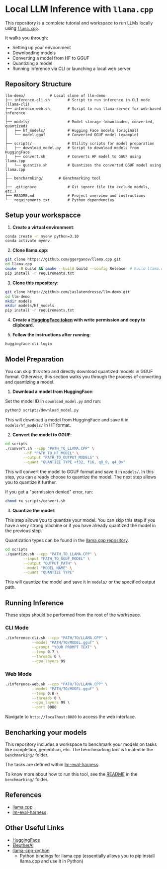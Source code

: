 # Local LLM Inference with `llama.cpp`

This repository is a complete tutorial and workspace to run LLMs locally using [`llama.cpp`](https://github.com/ggerganov/llama.cpp).

It walks you through:
* Setting up your environment
* Downloading models
* Converting a model from HF to GGUF
* Quantizing a model
* Running inference via CLI or launching a local web server.

## Repository Structure

```
llm-demo/			# Local clone of llm-demo
├── inference-cli.sh       	# Script to run inference in CLI mode (llama-cli)
├── inference-web.sh       	# Script to run llama-server for web-based inference
│
├── models/                	# Model storage (downloaded, converted, quantized)
│   ├── hf_models/         	# Hugging Face models (original)
│   └── model.gguf         	# Converted GGUF model (example)
│
├── scripts/               	# Utility scripts for model preparation
│   ├── download_model.py  	# Script to download models from HuggingFace
│   ├── convert.sh         	# Converts HF model to GGUF using llama.cpp
│   └── quantize.sh        	# Quantizes the converted GGUF model using llama.cpp
│
├── bencharmking/		# Benchmarking tool
│
├── .gitignore             	# Git ignore file (to exclude models, etc.)
├── README.md              	# Project overview and instructions
└── requirements.txt       	# Python dependencies
```

## Setup your workspacce

1. **Create a virtual environment**:
```bash
conda create -n myenv python=3.10
conda activate myenv
```

2. **Clone llama.cpp**:
```bash
git clone https://github.com/ggerganov/llama.cpp.git
cd llama.cpp
cmake -B build && cmake --build build --config Release  # Build llama.cpp
pip install -r requirements.txt
```

3. **Clone this repository**:
```bash
git clone https://github.com/jaslatendresse/llm-demo.git
cd llm-demo
mkdir models
mkdir models/hf_models
pip install -r requirements.txt
```

4. **Create a [HuggingFace token](https://huggingface.co/security-checkup?next=%2Fsettings%2Ftokens) with write permission and copy to clipboard.**

5. **Follow the instructions after running**:
```bash
huggingface-cli login
```

## Model Preparation

You can skip this step and directly download quantized models in GGUF format. Otherwise, this section walks you through the process of converting and quantizing a model.

1. **Download a model from HuggingFace**:

Set the model ID in `download_model.py` and run:
```bash
python3 scripts/download_model.py
```

This will download a model from HuggingFace and save it in `models/hf_models/` in HF format.

2. **Convert the model to GGUF**:

```bash
cd scripts
./convert.sh --cpp "PATH_TO_LLAMA.CPP" \
		--hf "PATH_TO_HF_MODEL" \
		--output "PATH_TO_OUTPUT_MODELS" \
		--quant "QUANTIZE TYPE <f32, f16, q8_0, q4_0>"
```

This will convert the model to GGUF format and save it in `models/`. In this step, you can already choose to quantize the model. The next step allows you to quantize it further.

If you get a "permission denied" error, run:
```bash
chmod +x scripts/convert.sh
```

3. **Quantize the model**:

This step allows you to quantize your model. You can skip this step if you have a very strong machine or if you have already quantized the model in the previous step.

Quantization types can be found in the [llama.cpp repository](https://github.com/ggml-org/llama.cpp/tree/master/examples/quantize).

```bash
cd scripts
./quantize.sh --cpp "PATH_TO_LLAMA.CPP" \
		--input "PATH_TO_GGUF_MODEL" \
		--output "OUTPUT_PATH" \
		--model "MODEL_NAME" \
		--quant "QUANTIZE TYPE"
```

This will quantize the model and save it in `models/` or the specified output path.

## Running Inference

These steps should be performed from the root of the workspace.

### CLI Mode

```bash
./inference-cli.sh --cpp "PATH/TO/LLAMA.CPP" \
			--model "PATH/TO/MODEL.gguf" \
			--prompt "YOUR PROMPT TEXT" \
			--temp 0.7 \
			--threads 0 \
			--gpu_layers 99
```

### Web Mode

```bash
./inference-web.sh --cpp "PATH/TO/LLAMA.CPP" \
			--model "PATH/TO/MODEL.gguf" \
			--temp 0.8 \
			--threads 0 \
			--gpu_layers 99 \
			--port 8080
```

Navigate to `http://localhost:8080` to access the web interface.

## Bencharking your models

This repository includes a workspace to benchmark your models on tasks like completion, generation, etc. The benchmarking tool is located in the `benchmarking/` folder.

The tasks are defined within [lm-eval-harness](https://github.com/EleutherAI/lm-evaluation-harness/).

To know more about how to run this tool, see the [README](https://github.com/jaslatendresse/llm-demo/tree/main/benchmarking/README.md) in the `benchmarking/` folder.

## References
* [llama.cpp](https://github.com/ggml-org/llama.cpp/)
* [lm-eval-harness](https://github.com/EleutherAI/lm-evaluation-harness/)

## Other Useful Links
* [HuggingFace](https://huggingface.co/)
* [EleutherAI](https://www.eleuther.ai/)
* [llama-cpp-python](https://github.com/abetlen/llama-cpp-python)
    * Python bindings for llama.cpp (essentially allows you to pip install llama.cpp and use it in Python)
